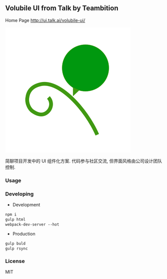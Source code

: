 
Volubile UI from Talk by Teambition
----

Home Page http://ui.talk.ai/volubile-ui/

![](./images/volubile-400.png)

简聊项目开发中的 UI 组件化方案. 代码参与社区交流, 但界面风格由公司设计团队控制.

### Usage

### Developing

* Development

```text
npm i
gulp html
webpack-dev-server --hot
```

* Production

```text
gulp buld
gulp rsync
```

### License

MIT
